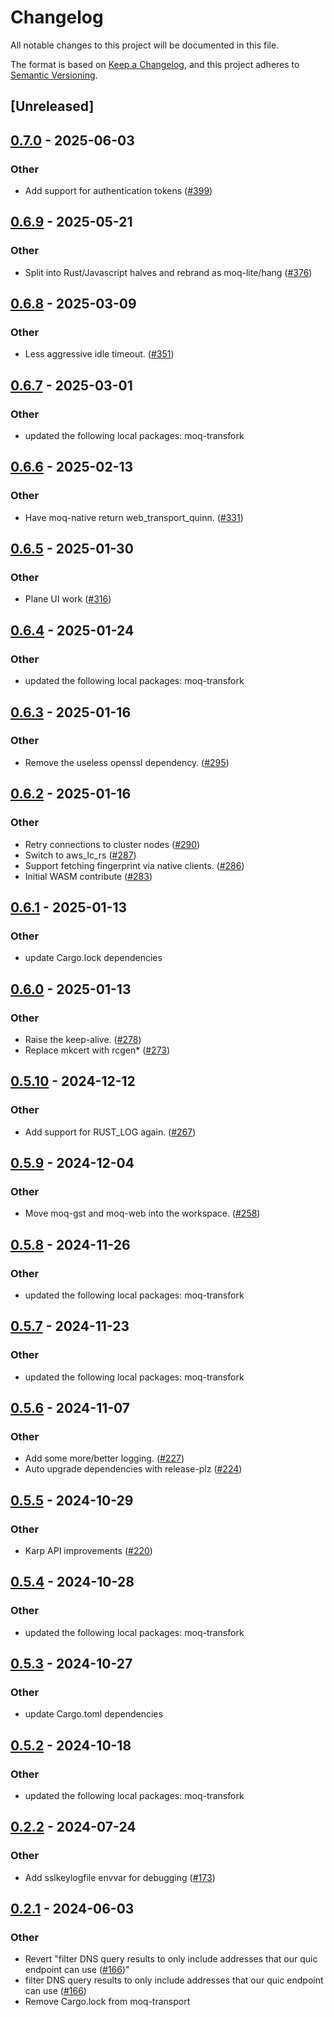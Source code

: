 # Changelog
All notable changes to this project will be documented in this file.

The format is based on [Keep a Changelog](https://keepachangelog.com/en/1.0.0/),
and this project adheres to [Semantic Versioning](https://semver.org/spec/v2.0.0.html).

## [Unreleased]

## [0.7.0](https://github.com/kixelated/moq/compare/moq-native-v0.6.9...moq-native-v0.7.0) - 2025-06-03

### Other

- Add support for authentication tokens ([#399](https://github.com/kixelated/moq/pull/399))

## [0.6.9](https://github.com/kixelated/moq/compare/moq-native-v0.6.8...moq-native-v0.6.9) - 2025-05-21

### Other

- Split into Rust/Javascript halves and rebrand as moq-lite/hang ([#376](https://github.com/kixelated/moq/pull/376))

## [0.6.8](https://github.com/kixelated/moq/compare/moq-native-v0.6.7...moq-native-v0.6.8) - 2025-03-09

### Other

- Less aggressive idle timeout. ([#351](https://github.com/kixelated/moq/pull/351))

## [0.6.7](https://github.com/kixelated/moq/compare/moq-native-v0.6.6...moq-native-v0.6.7) - 2025-03-01

### Other

- updated the following local packages: moq-transfork

## [0.6.6](https://github.com/kixelated/moq/compare/moq-native-v0.6.5...moq-native-v0.6.6) - 2025-02-13

### Other

- Have moq-native return web_transport_quinn. ([#331](https://github.com/kixelated/moq/pull/331))

## [0.6.5](https://github.com/kixelated/moq/compare/moq-native-v0.6.4...moq-native-v0.6.5) - 2025-01-30

### Other

- Plane UI work ([#316](https://github.com/kixelated/moq/pull/316))

## [0.6.4](https://github.com/kixelated/moq/compare/moq-native-v0.6.3...moq-native-v0.6.4) - 2025-01-24

### Other

- updated the following local packages: moq-transfork

## [0.6.3](https://github.com/kixelated/moq/compare/moq-native-v0.6.2...moq-native-v0.6.3) - 2025-01-16

### Other

- Remove the useless openssl dependency. ([#295](https://github.com/kixelated/moq/pull/295))

## [0.6.2](https://github.com/kixelated/moq/compare/moq-native-v0.6.1...moq-native-v0.6.2) - 2025-01-16

### Other

- Retry connections to cluster nodes ([#290](https://github.com/kixelated/moq/pull/290))
- Switch to aws_lc_rs ([#287](https://github.com/kixelated/moq/pull/287))
- Support fetching fingerprint via native clients. ([#286](https://github.com/kixelated/moq/pull/286))
- Initial WASM contribute ([#283](https://github.com/kixelated/moq/pull/283))

## [0.6.1](https://github.com/kixelated/moq/compare/moq-native-v0.6.0...moq-native-v0.6.1) - 2025-01-13

### Other

- update Cargo.lock dependencies

## [0.6.0](https://github.com/kixelated/moq/compare/moq-native-v0.5.10...moq-native-v0.6.0) - 2025-01-13

### Other

- Raise the keep-alive. ([#278](https://github.com/kixelated/moq/pull/278))
- Replace mkcert with rcgen* ([#273](https://github.com/kixelated/moq/pull/273))

## [0.5.10](https://github.com/kixelated/moq/compare/moq-native-v0.5.9...moq-native-v0.5.10) - 2024-12-12

### Other

- Add support for RUST_LOG again. ([#267](https://github.com/kixelated/moq/pull/267))

## [0.5.9](https://github.com/kixelated/moq/compare/moq-native-v0.5.8...moq-native-v0.5.9) - 2024-12-04

### Other

- Move moq-gst and moq-web into the workspace. ([#258](https://github.com/kixelated/moq/pull/258))

## [0.5.8](https://github.com/kixelated/moq/compare/moq-native-v0.5.7...moq-native-v0.5.8) - 2024-11-26

### Other

- updated the following local packages: moq-transfork

## [0.5.7](https://github.com/kixelated/moq/compare/moq-native-v0.5.6...moq-native-v0.5.7) - 2024-11-23

### Other

- updated the following local packages: moq-transfork

## [0.5.6](https://github.com/kixelated/moq/compare/moq-native-v0.5.5...moq-native-v0.5.6) - 2024-11-07

### Other

- Add some more/better logging. ([#227](https://github.com/kixelated/moq/pull/227))
- Auto upgrade dependencies with release-plz ([#224](https://github.com/kixelated/moq/pull/224))

## [0.5.5](https://github.com/kixelated/moq/compare/moq-native-v0.5.4...moq-native-v0.5.5) - 2024-10-29

### Other

- Karp API improvements ([#220](https://github.com/kixelated/moq/pull/220))

## [0.5.4](https://github.com/kixelated/moq/compare/moq-native-v0.5.3...moq-native-v0.5.4) - 2024-10-28

### Other

- updated the following local packages: moq-transfork

## [0.5.3](https://github.com/kixelated/moq/compare/moq-native-v0.5.2...moq-native-v0.5.3) - 2024-10-27

### Other

- update Cargo.toml dependencies

## [0.5.2](https://github.com/kixelated/moq/compare/moq-native-v0.5.1...moq-native-v0.5.2) - 2024-10-18

### Other

- updated the following local packages: moq-transfork

## [0.2.2](https://github.com/kixelated/moq/compare/moq-native-v0.2.1...moq-native-v0.2.2) - 2024-07-24

### Other
- Add sslkeylogfile envvar for debugging ([#173](https://github.com/kixelated/moq/pull/173))

## [0.2.1](https://github.com/kixelated/moq/compare/moq-native-v0.2.0...moq-native-v0.2.1) - 2024-06-03

### Other
- Revert "filter DNS query results to only include addresses that our quic endpoint can use ([#166](https://github.com/kixelated/moq/pull/166))"
- filter DNS query results to only include addresses that our quic endpoint can use ([#166](https://github.com/kixelated/moq/pull/166))
- Remove Cargo.lock from moq-transport
